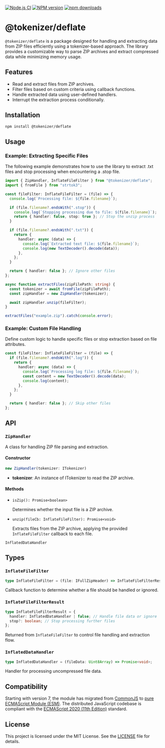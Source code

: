 [![Node.js CI](https://github.com/Borewit/tokenizer-deflate/actions/workflows/nodejs-ci.yml/badge.svg)](https://github.com/Borewit/tokenizer-deflate/actions/workflows/nodejs-ci.yml)
[![NPM version](https://badge.fury.io/js/@tokenizer/deflate.svg)](https://npmjs.org/package/@tokenizer/deflate)
[![npm downloads](http://img.shields.io/npm/dm/@tokenizer/deflate.svg)](https://npmcharts.com/compare/tokenizer-deflate?start=1200&interval=30)

# @tokenizer/deflate

`@tokenizer/deflate` is a package designed for handling and extracting data from ZIP files efficiently using a tokenizer-based approach.
The library provides a customizable way to parse ZIP archives and extract compressed data while minimizing memory usage.

## Features
- Read and extract files from ZIP archives.
- Filter files based on custom criteria using callback functions.
- Handle extracted data using user-defined handlers.
- Interrupt the extraction process conditionally.

## Installation
```bash
npm install @tokenizer/deflate
```

## Usage

### Example: Extracting Specific Files

The following example demonstrates how to use the library to extract .txt files and stop processing when encountering a .stop file.

```ts
import { ZipHandler, InflateFileFilter } from "@tokenizer/deflate";
import { fromFile } from "strtok3";

const fileFilter: InflateFileFilter = (file) => {
  console.log(`Processing file: ${file.filename}`);

  if (file.filename?.endsWith(".stop")) {
    console.log(`Stopping processing due to file: ${file.filename}`);
    return { handler: false, stop: true }; // Stop the unzip process
  }

  if (file.filename?.endsWith(".txt")) {
    return {
      handler: async (data) => {
        console.log(`Extracted text file: ${file.filename}`);
        console.log(new TextDecoder().decode(data));
      },
    };
  }

  return { handler: false }; // Ignore other files
};

async function extractFiles(zipFilePath: string) {
  const tokenizer = await fromFile(zipFilePath);
  const zipHandler = new ZipHandler(tokenizer);

  await zipHandler.unzip(fileFilter);
}

extractFiles("example.zip").catch(console.error);

```

### Example: Custom File Handling
Define custom logic to handle specific files or stop extraction based on file attributes.

```ts
const fileFilter: InflateFileFilter = (file) => {
  if (file.filename?.endsWith(".log")) {
    return {
      handler: async (data) => {
        console.log(`Processing log file: ${file.filename}`);
        const content = new TextDecoder().decode(data);
        console.log(content);
      },
    };
  }

  return { handler: false }; // Skip other files
};
```

## API

### `ZipHandler`
A class for handling ZIP file parsing and extraction.
#### Constructor
```ts
new ZipHandler(tokenizer: ITokenizer)
```
- **tokenizer**: An instance of ITokenizer to read the ZIP archive.
#### Methods
 
- `isZip(): Promise<boolean>`

   Determines whether the input file is a ZIP archive.

- `unzip(fileCb: InflateFileFilter): Promise<void>`

  Extracts files from the ZIP archive, applying the provided `InflateFileFilter` callback to each file.

```InflatedDataHandler``` 

## Types

### `InflateFileFilter`
```ts
type InflateFileFilter = (file: IFullZipHeader) => InflateFileFilterResult;
```
Callback function to determine whether a file should be handled or ignored.

### `InflateFileFilterResult`
```ts
type InflateFileFilterResult = {
  handler: InflatedDataHandler | false; // Handle file data or ignore
  stop?: boolean; // Stop processing further files
};

```
Returned from `InflateFileFilter` to control file handling and extraction flow.

### `InflatedDataHandler`
```ts
type InflatedDataHandler = (fileData: Uint8Array) => Promise<void>;
```
Handler for processing uncompressed file data.

## Compatibility

Starting with version 7, the module has migrated from [CommonJS](https://en.wikipedia.org/wiki/CommonJS) to [pure ECMAScript Module (ESM)](https://gist.github.com/sindresorhus/a39789f98801d908bbc7ff3ecc99d99c).
The distributed JavaScript codebase is compliant with the [ECMAScript 2020 (11th Edition)](https://en.wikipedia.org/wiki/ECMAScript_version_history#11th_Edition_%E2%80%93_ECMAScript_2020) standard.

## License
This project is licensed under the MIT License. See the [LICENSE](LICENSE) file for details.